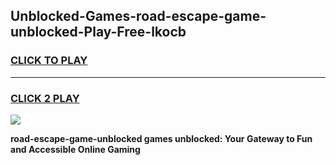 
## Unblocked-Games-road-escape-game-unblocked-Play-Free-lkocb
<h3>
<a href="https://premium76.site?title=road-escape-game-unblocked&ref=23A">CLICK TO PLAY</a></h3>
<hr>

<h3>
<a href="https://premium76.site?title=road-escape-game-unblocked&ref=23A">CLICK 2 PLAY</a>
  
</h3>

<a href="https://premium76.site?title=road-escape-game-unblocked&ref=23A"><img src="https://clearcache.store/games.png"></a>


**road-escape-game-unblocked games unblocked: Your Gateway to Fun and Accessible Online Gaming**
